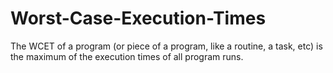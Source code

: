 # Worst-Case-Execution-Times
The WCET of a program (or piece of a program, like a routine, a task, etc) is the maximum of the execution times of all program runs. 
